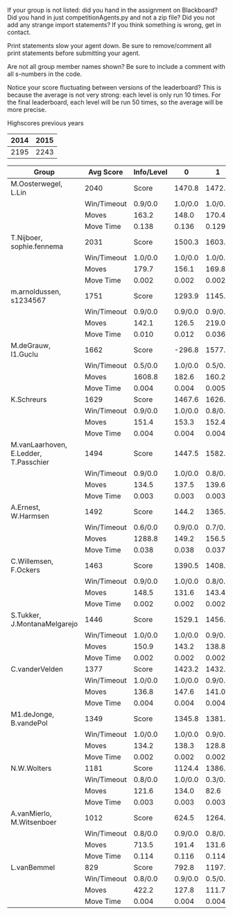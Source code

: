 If your group is not listed: did you hand in the assignment on Blackboard? Did you hand in just competitionAgents.py and not a zip file? Did you not add any strange import statements? If you think something is wrong, get in contact.

Print statements slow your agent down. Be sure to remove/comment all print statements before submitting your agent.

Are not all group member names shown? Be sure to include a comment with all s-numbers in the code.

Notice your score fluctuating between versions of the leaderboard? This is because the average is not very strong: each level is only run 10 times. For the final leaderboard, each level will be run 50 times, so the average will be more precise.

Highscores previous years

| 2014 | 2015 |
|---|---|
| 2195 | 2243 |



Group | Avg Score | Info/Level | 0 | 1 | 2 | 3 | 4 | 5 | 6 | 7 | 8 | 9 | 10 | 11 
| --- | --- | --- | --- | --- | --- | --- | --- | --- | --- | --- | --- | --- | --- | --- 
M.Oosterwegel, L.Lin | 2040 | Score | 1470.8 | 1472.0 | 1609.6 | 1677.3 | 1651.1 | 2965.5 | 3507.1 | 2238.3 | 2895.9 | 3061.6 | 1349.7 | 583.6
 | | Win/Timeout | 0.9/0.0 | 1.0/0.0 | 1.0/0.0 | 1.0/0.0 | 1.0/0.0 | 0.9/0.0 | 1.0/0.0 | 0.0/0.0 | 0.7/0.0 | 0.8/0.0 | 0.1/0.0 | 0.0/0.0
 | | Moves | 163.2 | 148.0 | 170.4 | 112.7 | 118.9 | 297.5 | 312.9 | 207.7 | 479.1 | 458.4 | 205.3 | 112.4
 | | Move Time | 0.138 | 0.136 | 0.129 | 0.015 | 0.016 | 0.037 | 0.049 | 0.088 | 0.056 | 0.058 | 0.062 | 0.066
T.Nijboer, sophie.fennema | 2031 | Score | 1500.3 | 1603.9 | 1610.2 | 1611.4 | 1724.3 | 3509.2 | 3064.6 | 1398.2 | 3462.9 | 2544.7 | 1912.4 | 429.3
 | | Win/Timeout | 1.0/0.0 | 1.0/0.0 | 1.0/0.0 | 0.9/0.0 | 1.0/0.0 | 1.0/0.0 | 0.6/0.0 | 0.0/0.0 | 0.9/0.0 | 0.5/0.0 | 0.2/0.0 | 0.0/0.0
 | | Moves | 179.7 | 156.1 | 169.8 | 106.6 | 105.7 | 320.8 | 253.4 | 162.8 | 434.1 | 333.3 | 264.6 | 93.7
 | | Move Time | 0.002 | 0.002 | 0.002 | 0.001 | 0.001 | 0.002 | 0.002 | 0.002 | 0.004 | 0.004 | 0.004 | 0.005
m.arnoldussen, s1234567 | 1751 | Score | 1293.9 | 1145.5 | 1203.0 | 1326.3 | 1408.8 | 2069.0 | 2355.7 | 1722.0 | 2692.2 | 3038.0 | 1379.0 | 1380.4
 | | Win/Timeout | 0.9/0.0 | 0.9/0.0 | 0.9/0.0 | 1.0/0.0 | 1.0/0.0 | 1.0/0.0 | 1.0/0.0 | 0.4/0.0 | 0.7/0.0 | 0.9/0.0 | 0.2/0.0 | 0.0/0.0
 | | Moves | 142.1 | 126.5 | 219.0 | 103.7 | 101.2 | 201.0 | 204.3 | 170.0 | 353.8 | 363.0 | 214.0 | 197.6
 | | Move Time | 0.010 | 0.012 | 0.036 | 0.008 | 0.009 | 0.019 | 0.041 | 0.015 | 0.041 | 0.032 | 0.059 | 0.078
M.deGrauw, I1.Guclu | 1662 | Score | -296.8 | 1577.4 | 996.8 | 1298.1 | 1272.5 | 2559.5 | 3291.5 | 1129.0 | 3014.2 | 3121.3 | 1385.9 | 592.1
 | | Win/Timeout | 0.5/0.0 | 1.0/0.0 | 0.5/0.0 | 0.7/0.0 | 0.8/0.0 | 0.7/0.0 | 1.0/0.0 | 0.0/0.0 | 0.7/0.0 | 0.7/0.0 | 0.0/0.0 | 0.0/0.0
 | | Moves | 1608.8 | 182.6 | 160.2 | 101.9 | 105.5 | 439.5 | 448.5 | 160.0 | 423.8 | 451.7 | 202.1 | 126.9
 | | Move Time | 0.004 | 0.004 | 0.005 | 0.002 | 0.002 | 0.004 | 0.004 | 0.005 | 0.009 | 0.009 | 0.010 | 0.010
K.Schreurs | 1629 | Score | 1467.6 | 1626.7 | 1383.6 | 1711.1 | 1464.3 | 1964.5 | 2245.9 | 259.5 | 2340.9 | 3023.0 | 985.3 | 1073.8
 | | Win/Timeout | 0.9/0.0 | 1.0/0.0 | 0.8/0.0 | 1.0/0.0 | 0.8/0.0 | 0.6/0.0 | 0.6/0.0 | 0.0/0.0 | 0.4/0.0 | 0.7/0.0 | 0.0/0.0 | 0.0/0.0
 | | Moves | 151.4 | 153.3 | 152.4 | 98.9 | 99.7 | 215.5 | 212.1 | 70.5 | 297.1 | 370.0 | 147.7 | 138.2
 | | Move Time | 0.004 | 0.004 | 0.004 | 0.002 | 0.002 | 0.003 | 0.003 | 0.004 | 0.007 | 0.007 | 0.008 | 0.008
M.vanLaarhoven, E.Ledder, T.Passchier | 1494 | Score | 1447.5 | 1582.5 | 1305.4 | 1258.7 | 1640.0 | 2612.8 | 2011.8 | 691.4 | 2057.7 | 2107.6 | 900.2 | 315.8
 | | Win/Timeout | 0.9/0.0 | 1.0/0.0 | 0.8/0.0 | 0.6/0.0 | 1.0/0.0 | 0.9/0.0 | 0.9/0.0 | 0.3/0.0 | 0.7/0.0 | 0.7/0.0 | 0.2/0.0 | 0.0/0.0
 | | Moves | 134.5 | 137.5 | 139.6 | 96.3 | 110.0 | 260.2 | 304.2 | 128.6 | 307.3 | 348.4 | 209.8 | 122.2
 | | Move Time | 0.003 | 0.003 | 0.003 | 0.002 | 0.002 | 0.003 | 0.003 | 0.003 | 0.005 | 0.005 | 0.005 | 0.006
A.Ernest, W.Harmsen | 1492 | Score | 144.2 | 1365.8 | 1149.5 | 1157.8 | 1085.1 | 1833.1 | 1968.3 | 1263.6 | 3038.9 | 2797.5 | 1442.8 | 652.4
 | | Win/Timeout | 0.6/0.0 | 0.9/0.0 | 0.7/0.0 | 1.0/0.0 | 0.8/0.0 | 1.0/0.0 | 0.8/0.0 | 0.0/0.0 | 0.9/0.0 | 0.8/0.0 | 0.2/0.0 | 0.0/0.0
 | | Moves | 1288.8 | 149.2 | 156.5 | 112.2 | 89.9 | 396.9 | 291.7 | 175.4 | 489.1 | 495.5 | 258.2 | 155.6
 | | Move Time | 0.038 | 0.038 | 0.037 | 0.005 | 0.005 | 0.008 | 0.013 | 0.023 | 0.012 | 0.012 | 0.013 | 0.017
C.Willemsen, F.Ockers | 1463 | Score | 1390.5 | 1408.4 | 1344.6 | 1508.5 | 827.0 | 2480.5 | 1992.1 | 113.1 | 2753.7 | 2905.8 | 537.7 | 291.8
 | | Win/Timeout | 0.9/0.0 | 1.0/0.0 | 0.8/0.0 | 1.0/0.0 | 0.5/0.0 | 0.9/0.0 | 0.4/0.0 | 0.0/0.0 | 0.7/0.0 | 0.6/0.0 | 0.0/0.0 | 0.0/0.0
 | | Moves | 148.5 | 131.6 | 143.4 | 101.5 | 75.0 | 250.5 | 200.9 | 47.9 | 356.3 | 348.2 | 110.3 | 68.2
 | | Move Time | 0.002 | 0.002 | 0.002 | 0.001 | 0.001 | 0.002 | 0.002 | 0.003 | 0.004 | 0.004 | 0.005 | 0.005
S.Tukker, J.MontanaMelgarejo | 1446 | Score | 1529.1 | 1456.8 | 1298.2 | 1271.2 | 1473.9 | 1829.0 | 1560.3 | 273.5 | 2576.9 | 2607.8 | 1097.3 | 383.5
 | | Win/Timeout | 1.0/0.0 | 1.0/0.0 | 0.9/0.0 | 0.9/0.0 | 1.0/0.0 | 0.8/0.0 | 0.6/0.0 | 0.0/0.0 | 0.8/0.0 | 0.9/0.0 | 0.1/0.0 | 0.0/0.0
 | | Moves | 150.9 | 143.2 | 138.8 | 99.8 | 96.1 | 218.0 | 221.7 | 101.5 | 423.1 | 393.2 | 251.7 | 113.5
 | | Move Time | 0.002 | 0.002 | 0.002 | 0.001 | 0.001 | 0.002 | 0.002 | 0.002 | 0.004 | 0.004 | 0.004 | 0.005
C.vanderVelden | 1377 | Score | 1423.2 | 1432.4 | 1284.0 | 988.0 | 1047.6 | 2080.5 | 1625.6 | 589.4 | 2322.0 | 2531.5 | 1027.7 | 174.9
 | | Win/Timeout | 1.0/0.0 | 1.0/0.0 | 0.9/0.0 | 0.7/0.0 | 0.9/0.0 | 0.9/0.0 | 0.6/0.0 | 0.0/0.0 | 0.7/0.0 | 0.8/0.0 | 0.1/0.0 | 0.0/0.0
 | | Moves | 136.8 | 147.6 | 141.0 | 84.0 | 91.4 | 207.5 | 199.4 | 92.6 | 338.0 | 351.5 | 197.3 | 88.1
 | | Move Time | 0.004 | 0.004 | 0.004 | 0.002 | 0.002 | 0.003 | 0.003 | 0.004 | 0.007 | 0.007 | 0.008 | 0.009
M1.deJonge, B.vandePol | 1349 | Score | 1345.8 | 1381.7 | 1123.2 | 1200.4 | 902.8 | 1624.7 | 1642.4 | 891.8 | 2786.0 | 2734.7 | 342.4 | 214.9
 | | Win/Timeout | 1.0/0.0 | 1.0/0.0 | 0.9/0.0 | 1.0/0.0 | 0.7/0.0 | 0.9/0.0 | 0.8/0.0 | 0.4/0.0 | 0.8/0.0 | 0.9/0.0 | 0.0/0.0 | 0.0/0.0
 | | Moves | 134.2 | 138.3 | 128.8 | 89.6 | 76.2 | 194.3 | 171.6 | 123.2 | 377.0 | 408.3 | 116.6 | 91.1
 | | Move Time | 0.002 | 0.002 | 0.002 | 0.001 | 0.001 | 0.002 | 0.002 | 0.002 | 0.003 | 0.003 | 0.003 | 0.004
N.W.Wolters | 1181 | Score | 1124.4 | 1386.0 | 413.4 | 1212.0 | 987.0 | 1475.6 | 1512.0 | 740.9 | 2113.6 | 2196.8 | 931.3 | 75.4
 | | Win/Timeout | 0.8/0.0 | 1.0/0.0 | 0.3/0.0 | 1.0/0.0 | 0.8/0.0 | 0.8/0.0 | 0.6/0.0 | 0.1/0.0 | 0.6/0.0 | 0.6/0.0 | 0.1/0.0 | 0.0/0.0
 | | Moves | 121.6 | 134.0 | 82.6 | 78.0 | 77.0 | 190.4 | 179.0 | 131.1 | 298.4 | 316.2 | 196.7 | 67.6
 | | Move Time | 0.003 | 0.003 | 0.003 | 0.002 | 0.002 | 0.003 | 0.003 | 0.003 | 0.006 | 0.006 | 0.006 | 0.007
A.vanMierlo, M.Witsenboer | 1012 | Score | 624.5 | 1264.6 | 1104.4 | 1154.5 | 690.8 | 1514.5 | 938.0 | 348.1 | 1688.4 | 1446.3 | 1003.5 | 369.0
 | | Win/Timeout | 0.8/0.0 | 0.9/0.0 | 0.8/0.0 | 0.9/0.0 | 0.6/0.0 | 0.7/0.0 | 0.1/0.0 | 0.1/0.0 | 0.3/0.0 | 0.4/0.0 | 0.1/0.0 | 0.0/0.0
 | | Moves | 713.5 | 191.4 | 131.6 | 97.5 | 90.2 | 538.5 | 243.0 | 98.9 | 740.6 | 821.7 | 189.5 | 96.0
 | | Move Time | 0.114 | 0.116 | 0.114 | 0.011 | 0.012 | 0.026 | 0.041 | 0.120 | 0.037 | 0.038 | 0.047 | 0.052
L.vanBemmel | 829 | Score | 792.8 | 1197.2 | 700.3 | 585.4 | 201.8 | 655.1 | 977.1 | 1226.6 | 2246.7 | 967.1 | 218.4 | 181.5
 | | Win/Timeout | 0.8/0.0 | 0.9/0.0 | 0.5/0.0 | 0.7/0.0 | 0.4/0.0 | 0.6/0.0 | 0.4/0.0 | 0.3/0.0 | 0.7/0.0 | 0.2/0.0 | 0.0/0.0 | 0.0/0.0
 | | Moves | 422.2 | 127.8 | 111.7 | 66.6 | 46.2 | 810.9 | 269.9 | 143.4 | 342.3 | 200.9 | 94.6 | 84.5
 | | Move Time | 0.004 | 0.004 | 0.004 | 0.002 | 0.002 | 0.004 | 0.005 | 0.007 | 0.007 | 0.008 | 0.008 | 0.008
